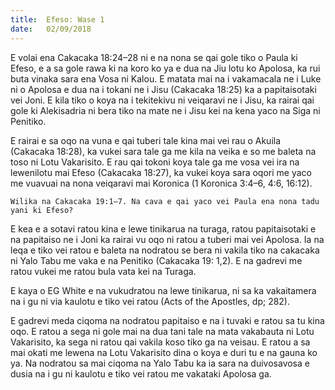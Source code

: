 ```yaml
---
title:  Efeso: Wase 1
date:   02/09/2018
---
```


E volai ena Cakacaka 18:24–28 ni e na nona se qai gole tiko o Paula ki Efeso, e a sa gole rawa ki na koro ko ya e dua na Jiu lotu ko Apolosa, ka rui buta vinaka sara ena Vosa ni Kalou. E matata mai na i vakamacala ne i Luke ni o Apolosa e dua na i tokani ne i Jisu (Cakacaka 18:25) ka a papitaisotaki vei Joni. E kila tiko o koya na i tekitekivu ni veiqaravi ne i Jisu, ka rairai qai gole ki Alekisadria ni bera tiko na mate ne i Jisu kei na kena yaco na Siga ni Penitiko.

E rairai e sa oqo na vuna e qai tuberi tale kina mai vei rau o Akuila (Cakacaka 18:28), ka vukei sara tale ga me kila na veika e so me baleta na toso ni Lotu Vakarisito. E rau qai tokoni koya tale ga me vosa vei ira na lewenilotu mai Efeso (Cakacaka 18:27), ka vukei koya sara oqori me yaco me vuavuai na nona veiqaravi mai Koronica (1 Koronica 3:4–6, 4:6, 16:12).

`Wilika na Cakacaka 19:1–7. Na cava e qai yaco vei Paula ena nona tadu yani ki Efeso?`

E kea e a sotavi ratou kina e lewe tinikarua na turaga, ratou papitaisotaki e na papitaiso ne i Joni ka rairai vu oqo ni ratou a tuberi mai vei Apolosa. Ia na leqa e tiko vei ratou e baleta na nodratou se bera ni vakila tiko na cakacaka ni Yalo Tabu me vaka e na Penitiko (Cakacaka 19: 1,2). E na gadrevi me ratou vukei me ratou bula vata kei na Turaga.

E kaya o EG White e na vukudratou na lewe tinikarua, ni sa ka vakaitamera na i gu ni via kaulotu e tiko vei ratou (Acts of the Apostles, dp; 282).

E gadrevi meda ciqoma na nodratou papitaiso e na i tuvaki e ratou sa tu kina oqo. E ratou a sega ni gole mai na dua tani tale na mata vakabauta ni Lotu Vakarisito, ka sega ni ratou qai vakila koso tiko ga na veisau. E ratou a sa mai okati me lewena na Lotu Vakarisito dina o koya e duri tu e na gauna ko ya. Na nodratou sa mai ciqoma na Yalo Tabu ka ia sara na duivosavosa e dusia na i gu ni kaulotu e tiko vei ratou me vakataki Apolosa ga.
